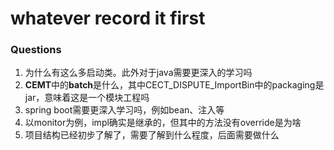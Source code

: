 # whatever record it first

### Questions

1. 为什么有这么多启动类。此外对于java需要更深入的学习吗
2. **CEMT**中的**batch**是什么，其中CECT_DISPUTE_ImportBin中的packaging是jar，意味着这是一个模块工程吗
3. spring boot需要更深入学习吗，例如bean、注入等
4. 以monitor为例，impl确实是继承的，但其中的方法没有override是为啥
5. 项目结构已经初步了解了，需要了解到什么程度，后面需要做什么
